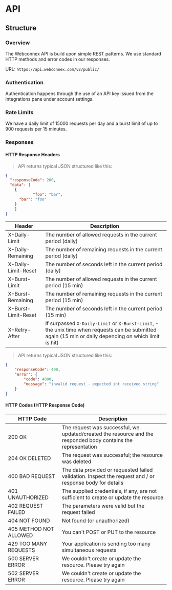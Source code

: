 # API

## Structure

### Overview

The Webconnex API is build upon simple REST patterns. We use standard HTTP methods and error codes in our responses.

URL: `https://api.webconnex.com/v2/public/`

### Authentication

Authentication happens through the use of an API key issued from the Integrations pane under account settings.

### Rate Limits

We have a daily limit of 15000 requests per day and a burst limit of up to 900 requests per 15 minutes.

### Responses

#### HTTP Response Headers

> API returns typical JSON structured like this:

```json
{
  "responseCode": 200,
  "data": [
    {
			"foo": "bar",
      "bar": "foo"
    }
	]
}
```

Header | Description
---------------------- | --------------
X-Daily-Limit | The number of allowed requests in the current period (daily)
X-Daily-Remaining | The number of remaining requests in the current period (daily)
X-Daily-Limit-Reset | The number of seconds left in the current period (daily)
X-Burst-Limit | The number of allowed requests in the current period (15 min)
X-Burst-Remaining | The number of remaining requests in the current period (15 min)
X-Burst-Limit-Reset | The number of seconds left in the current period (15 min)
X-Retry-After | If surpassed `X-Daily-Limit` or `X-Burst-Limit`, - the unix time when requests can be submitted again (15 min or daily depending on which limit is hit)

> API returns typical JSON structured like this:

```json
{
	"responseCode": 400,
	"error": {
		"code": 4000,
		"message": "invalid request - expected int received string"
	}
}
```

#### HTTP Codes (HTTP Response Code)

| HTTP Code		| Description |
| ------------ |------------------------------------------|
| 200 OK	| The request was successful, we updated/created the resource and the responded body contains the representation |
| 204 OK DELETED	| The request was successful; the resource was deleted |
| 400 BAD REQUEST | The data provided or requested failed validation. Inspect the request and / or response body for details |
| 401 UNAUTHORIZED	| The supplied credentials, if any, are not sufficient to create or update the resource	|
| 402 REQUEST FAILED	| The parameters were valid but the request failed |
| 404 NOT FOUND | Not found (or unauthorized)	|
| 405 METHOD NOT ALLOWED	| You can't POST or PUT to the resource	|
| 429 TOO MANY REQUESTS | Your application is sending too many simultaneous requests |
| 500 SERVER ERROR	| We couldn't create or update the resource. Please try again	|
| 502 SERVER ERROR	| We couldn't create or update the resource. Please try again	|
